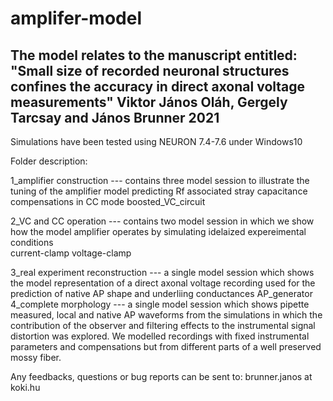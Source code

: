 # amplifer-model

The model relates to the manuscript entitled:
"Small size of recorded neuronal structures confines the accuracy in direct axonal voltage measurements"
	Viktor János Oláh, Gergely Tarcsay and János Brunner
								2021			
----------------------------------------------------------------------------------------------------------
Simulations have been tested using NEURON 7.4-7.6 under Windows10 	

Folder description:

1_amplifier construction --- contains three model session to illustrate the tuning of the amplifier model
					predicting Rf associated stray capacitance
					compensations in CC mode
					boosted_VC_circuit
					
2_VC and CC operation --- contains two model session in which we show how the model amplifier operates by
			simulating idelaized expereimental conditions  
					current-clamp
					voltage-clamp

3_real experiment reconstruction --- a single model session which shows the model representation of a 
			direct axonal voltage recording used for the prediction of native AP 
			shape and underliing conductances 
					AP_generator
4_complete morphology --- a single model session which shows pipette measured, local and native AP waveforms from the simulations in which the
			contribution of the observer and filtering effects to the instrumental signal distortion was explored. We modelled 
			recordings with fixed instrumental parameters and compensations but from different parts of a well preserved mossy fiber. 




Any feedbacks, questions or bug reports can be sent to: 
brunner.janos at koki.hu
